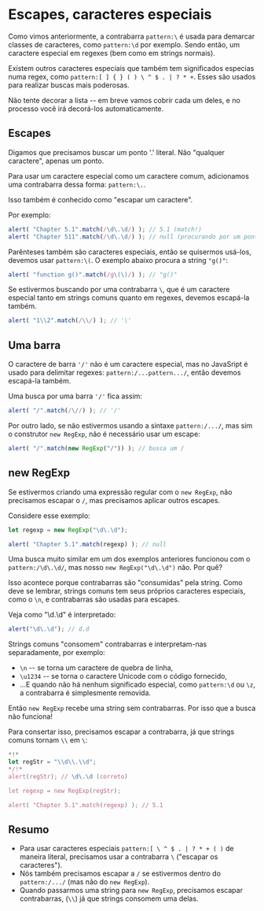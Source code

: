 
# Escapes, caracteres especiais

Como vimos anteriormente, a contrabarra `pattern:\` é usada para demarcar classes de caracteres, como `pattern:\d` por exemplo. Sendo então, um caractere especial em regexes (bem como em strings normais).

Existem outros caracteres especiais que também tem significados especias numa regex, como `pattern:[ ] { } ( ) \ ^ $ . | ? * +`. Esses são usados para realizar buscas mais poderosas.

Não tente decorar a lista -- em breve vamos cobrir cada um deles, e no processo você irá decorá-los automaticamente.

## Escapes

Digamos que precisamos buscar um ponto '.' literal. Não "qualquer caractere", apenas um ponto.

Para usar um caractere especial como um caractere comum, adicionamos uma contrabarra dessa forma: `pattern:\.`.

Isso também é conhecido como "escapar um caractere".

Por exemplo:
```js run
alert( "Chapter 5.1".match(/\d\.\d/) ); // 5.1 (match!)
alert( "Chapter 511".match(/\d\.\d/) ); // null (procurando por um ponto literal \.)
```

Parênteses também são caracteres especiais, então se quisermos usá-los, devemos usar `pattern:\(`. O exemplo abaixo procura a string `"g()"`:

```js run
alert( "function g()".match(/g\(\)/) ); // "g()"
```

Se estivermos buscando por uma contrabarra `\`, que é um caractere especial tanto em strings comuns quanto em regexes, devemos escapá-la também.

```js run
alert( "1\\2".match(/\\/) ); // '\'
```

## Uma barra

O caractere de barra `'/'` não é um caractere especial, mas no JavaSript é usado para delimitar regexes: `pattern:/...pattern.../`, então devemos escapá-la também.

Uma busca por uma barra `'/'` fica assim:

```js run
alert( "/".match(/\//) ); // '/'
```

Por outro lado, se não estivermos usando a sintaxe `pattern:/.../`, mas sim o construtor `new RegExp`, não é necessário usar um escape:

```js run
alert( "/".match(new RegExp("/")) ); // busca um /
```

## new RegExp

Se estivermos criando uma expressão regular com o `new RegExp`, não precisamos escapar o `/`, mas precisamos aplicar outros escapes.

Considere esse exemplo:

```js run
let regexp = new RegExp("\d\.\d");

alert( "Chapter 5.1".match(regexp) ); // null
```

Uma busca muito similar em um dos exemplos anteriores funcionou com o `pattern:/\d\.\d/`, mas nosso `new RegExp("\d\.\d")` não. Por quê?

Isso acontece porque contrabarras são "consumidas" pela string. Como deve se lembrar, strings comuns tem seus próprios caracteres especiais, como o `\n`, e contrabarras são usadas para escapes.

Veja como "\d\.\d" é interpretado:

```js run
alert("\d\.\d"); // d.d
```

Strings comuns "consomem" contrabarras e interpretam-nas separadamente, por exemplo:

- `\n` -- se torna um caractere de quebra de linha,
- `\u1234` -- se torna o caractere Unicode com o código fornecido,
- ...E quando não há nenhum significado especial, como `pattern:\d` ou `\z`, a contrabarra é simplesmente removida.

Então `new RegExp` recebe uma string sem contrabarras. Por isso que a busca não funciona!

Para consertar isso, precisamos escapar a contrabarra, já que strings comuns tornam `\\` em `\`:

```js run
*!*
let regStr = "\\d\\.\\d";
*/!*
alert(regStr); // \d\.\d (correto)

let regexp = new RegExp(regStr);

alert( "Chapter 5.1".match(regexp) ); // 5.1
```

## Resumo

- Para usar caracteres especiais `pattern:[ \ ^ $ . | ? * + ( )` de maneira literal, precisamos usar a contrabarra `\` ("escapar os caracteres").
- Nós também precisamos escapar a `/` se estivermos dentro do `pattern:/.../` (mas não do `new RegExp`).
- Quando passarmos uma string para `new RegExp`, precisamos escapar contrabarras, (`\\`) já que strings consomem uma delas.
